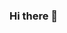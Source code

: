 ### Hi there 👋

<!--
**cdarsh47/cdarsh47** is a ✨ _special_ ✨ repository because its `README.md` (this file) appears on your GitHub profile.

Here are some ideas to get you started:

- 🔭 I’m currently working on PHP ptojects
- 🌱 I’m currently learning Python
- 👯 I’m looking to collaborate on ...
- 🤔 I’m looking for help with Data analysis and science
- 💬 Ask me about ...
- 📫 How to reach me: https://twitter.com/eigaphile
- 😄 Pronouns: ...
- ⚡ Fun fact: I write
-->
